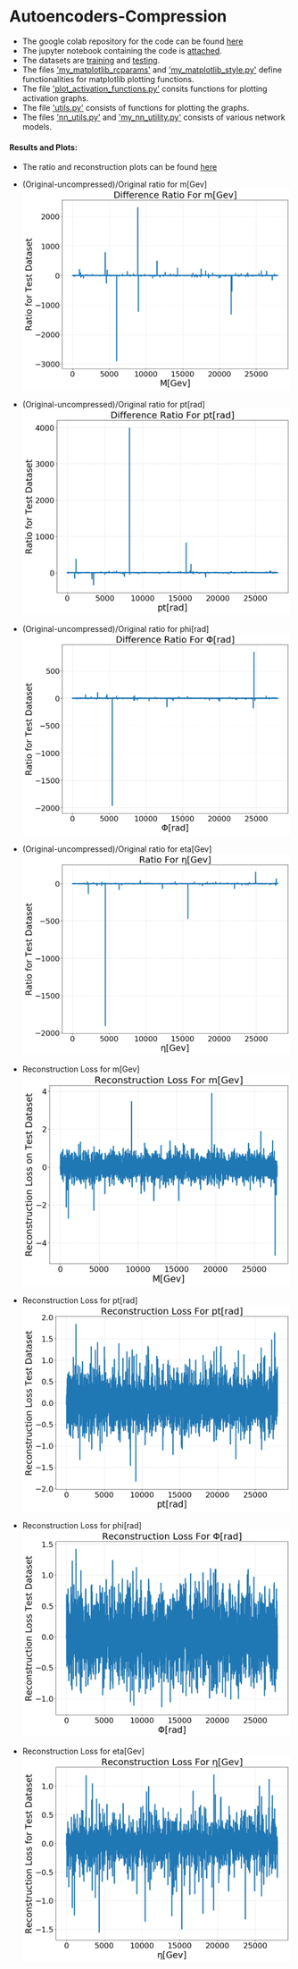 # Autoencoders-Compression
- The google colab repository for the code can be found [here](https://colab.research.google.com/drive/13OWQS9fP4pXmpbF3IC826JCulUCVPfR0)
- The jupyter notebook containing the code is [attached](./Auto_Encoder_Exercise.ipynb).
- The datasets are [training](./all_jets_train_4D_100_percent.pkl) and [testing](./all_jets_test_4D_100_percent.pkl).
- The files ['my_matplotlib_rcparams'](./my_matplotlib_rcparams) and ['my_matplotlib_style.py'](./my_matplotlib_style.py) define functionalities for matplotlib plotting functions.
- The file ['plot_activation_functions.py'](./plot_activation_functions.py) consits functions for plotting activation graphs.
- The file ['utils.py'](./utils.py) consists of functions for plotting the graphs.
- The files ['nn_utils.py'](./nn_utils.py) and ['my_nn_utility.py'](./my_nn_utility.py) consists of various network models.
#### Results and Plots:
- The ratio and reconstruction plots can be found [here](./images)
- (Original-uncompressed)/Original ratio for m[Gev] ![ratio_plot](./images/m_ratio.png)
- (Original-uncompressed)/Original ratio for pt[rad] ![ratio_plot](./images/pt_ratio.png)
- (Original-uncompressed)/Original ratio for phi[rad] ![ratio_plot](./images/phi_ratio.png)
- (Original-uncompressed)/Original ratio for eta[Gev] ![ratio_plot](./images/eta_ratio.png)

- Reconstruction Loss for m[Gev] ![Loss_plot](./images/loss_m.png)
- Reconstruction Loss for pt[rad] ![Loss_plot](./images/loss_pt.png)
- Reconstruction Loss for phi[rad] ![Loss_plot](./images/loss_phi.png)
- Reconstruction Loss for eta[Gev] ![Loss_plot](./images/loss_eta.png)
